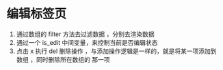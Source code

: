 # 编辑标签页

1. 通过数组的 filter 方法去过滤数据 ，分别去渲染数据
2. 通过一个 is_edit 中间变量，来控制当前是否编辑状态
3. 点击 x 执行 del 删除操作 ，与添加操作逻辑是一样的，就是将某一项添加到数组 ，同时删除所在数组的 那一项